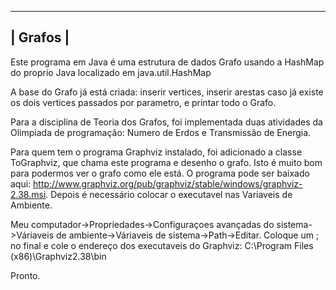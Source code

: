 ﻿--------------------------------------------------------
|                        Grafos                        |
--------------------------------------------------------

Este programa em Java é uma estrutura de dados Grafo usando
a HashMap do proprio Java localizado em java.util.HashMap

A base do Grafo já está criada: inserir vertices, inserir arestas
caso já existe os dois vertices passados por parametro, e printar
todo o Grafo.

Para a disciplina de Teoria dos Grafos, foi implementada duas
atividades da Olimpiada de programação: Numero de Erdos e Transmissão
de Energia.

Para quem tem o programa Graphviz instalado, foi adicionado a classe ToGraphviz, que chama este programa e desenho o grafo. Isto é muito bom para podermos ver o grafo como ele está. O programa pode ser baixado aqui: http://www.graphviz.org/pub/graphviz/stable/windows/graphviz-2.38.msi. Depois é necessário colocar o executavel nas Variaveis de Ambiente.

Meu computador->Propriedades->Configuraçoes avançadas do sistema->Váriaveis de ambiente->Váriaveis de sistema->Path->Editar. Coloque um ; no final e cole o endereço dos executaveis do Graphviz: C:\Program Files (x86)\Graphviz2.38\bin

Pronto.